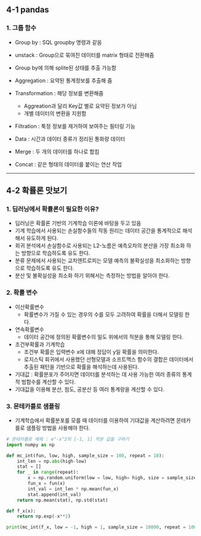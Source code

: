 ## 4-1 pandas
### 1. 그룹 함수
- Group by : SQL groupby 명령과 같음
- unstack : Group으로 묶여진 데이터를 matrix 형태로 전환해줌
- Group by에 의해 splite된 상태를 추출 가능함
- Aggregation : 요약된 통계정보를 추출해 줌
- Transformation : 해당 정보를 변환해줌
  - Aggreation과 달리 Key값 별로 요약된 정보가 아님
  - 개별 데이터의 변환을 지원함
- Filtration : 툭정 정보를 제거하여 보여주는 필터링 기능


- Data : 시간과 데이터 종류가 정리된 통화량 데이터
- Merge : 두 개의 데이터를 하나로 합침
- Concat : 같은 형태의 데이터를 붙이는 연산 작업

---

## 4-2 확률론 맛보기
### 1. 딥러닝에서 확률론이 필요한 이유?
  - 딥러닝은 확률론 기반의 기계학습 이론에 바탕을 두고 있음
  - 기계 학습에서 사용되는 손실함수들의 작동 원리는 데이터 공간을 통계적으로 해석해서 유도하게 된다.
  - 회귀 분석에서 손실함수로 사용되는 L2-노름은 예측오차의 분산을 가장 최소화 하는 방향으로 학습하도록 유도 한다.
  - 분류 문제에서 사용되는 교차엔트로피는 모델 예측의 불확실성을 최소화하는 방향으로 학습하도록 유도 한다.
  - 분산 및 불확실성을 최소화 하기 위해서는 측정하는 방법을 알아야 한다.

### 2. 확률 변수
- 이산확률변수
  - 확률변수가 가질 수 있는 경우의 수를 모두 고려하여 확률을 더해서 모델링 한다.
- 연속확률변수
  - 데이터 공간에 정의된 확률변수의 밀도 위에서의 적분을 통해 모델링 한다.
- 조건부확률과 기계학습
  - 조건부 확률은 입력변수 x에 대해 정답이 y일 확률을 의미한다.
  - 로지스틱 회귀에서 사용했던 선형모델과 소프트맥스 함수의 결합은 데이터에서 추출된 패턴을 기반으로 확률을 해석하는데 사용된다.
- 기대값 : 확률분포가 주어지면 데이터를 분석하는 데 사용 가능한 여러 종류의 통계적 범함수를 계산할 수 있다.
- 기대값을 이용해 분산, 첨도, 공분산 등 여러 통계랑을 계산할 수 있다.

### 3. 몬테카를로 샘플링
- 기계학습에서 확률분포를 모를 때 데이터를 이용하여 기대값을 계산하려면 몬테카를로 샘플링 방법을 사용해야 한다.
```python
# 몬테카를로 예제 : e^-x^2의 [-1, 1] 적분 값을 구하기
import numpy as np

def mc_int(fun, low, high, sample_size = 100, repeat = 10):
    int_len = np.abs(high-low)
    stat = []
    for _ in range(repeat):
        x = np.random.uniform(low = low, high= high, size = sample_size)
        fun_x = fun(x)
        int_val = int_len * np.mean(fun_x)
        stat.append(int_val)
    return np.mean(stat), np.std(stat)

def f_x(x):
    return np.exp(-x**2)

print(mc_int(f_x, low = -1, high = 1, sample_size = 10000, repeat = 100))
```
